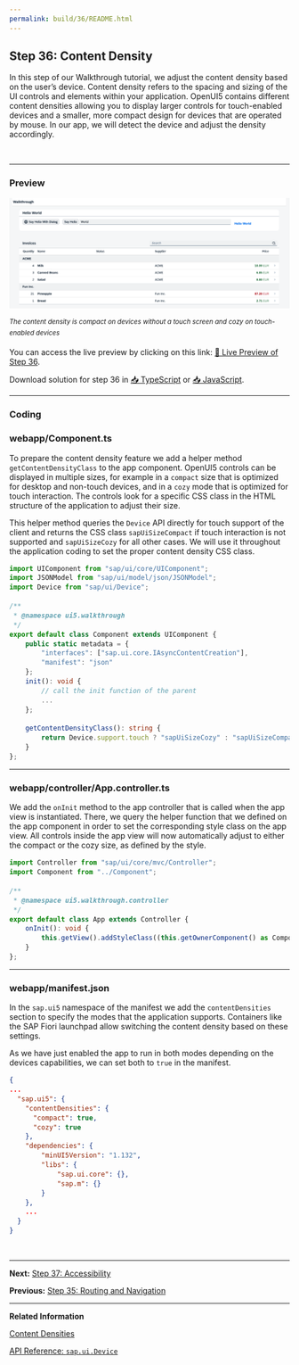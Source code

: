 ```yaml
---
permalink: build/36/README.html
---
```


## Step 36: Content Density

In this step of our Walkthrough tutorial, we adjust the content density based on the user’s device. Content density refers to the spacing and sizing of the UI controls and elements within your application. OpenUI5 contains different content densities allowing you to display larger controls for touch-enabled devices and a smaller, more compact design for devices that are operated by mouse. In our app, we will detect the device and adjust the density accordingly.

&nbsp;

***

### Preview 

![](assets/loiof216b131c492448d8a1df25db2b9a26d_LowRes.png "The content density is compact on desktop devices and cozy on touch-enabled devices")

<sup>*The content density is compact on devices without a touch screen and cozy on touch-enabled devices*</sup>

You can access the live preview by clicking on this link: [🔗 Live Preview of Step 36](https://sap-samples.github.io/ui5-typescript-walkthrough/build/36/test/mockServer-cdn.html).

Download solution for step 36 in [📥 TypeScript](https://sap-samples.github.io/ui5-typescript-walkthrough/ui5-typescript-walkthrough-step-36.zip) or [📥 JavaScript](https://sap-samples.github.io/ui5-typescript-walkthrough/ui5-typescript-walkthrough-step-36-js.zip).

***

### Coding

### webapp/Component.ts

To prepare the content density feature we add a helper method `getContentDensityClass` to the app component. OpenUI5 controls can be displayed in multiple sizes, for example in a `compact` size that is optimized for desktop and non-touch devices, and in a `cozy` mode that is optimized for touch interaction. The controls look for a specific CSS class in the HTML structure of the application to adjust their size.

This helper method queries the `Device` API directly for touch support of the client and returns the CSS class `sapUiSizeCompact` if touch interaction is not supported and `sapUiSizeCozy` for all other cases. We will use it throughout the application coding to set the proper content density CSS class.

```ts
import UIComponent from "sap/ui/core/UIComponent";
import JSONModel from "sap/ui/model/json/JSONModel";
import Device from "sap/ui/Device";

/**
 * @namespace ui5.walkthrough
 */
export default class Component extends UIComponent {
    public static metadata = {
        "interfaces": ["sap.ui.core.IAsyncContentCreation"],
        "manifest": "json"
    };
    init(): void {
        // call the init function of the parent
        ...
    };
    
    getContentDensityClass(): string {
        return Device.support.touch ? "sapUiSizeCozy" : "sapUiSizeCompact";
    }
};
```

***

### webapp/controller/App.controller.ts

We add the `onInit` method to the app controller that is called when the app view is instantiated. There, we query the helper function that we defined on the app component in order to set the corresponding style class on the app view. All controls inside the app view will now automatically adjust to either the compact or the cozy size, as defined by the style.

```ts
import Controller from "sap/ui/core/mvc/Controller";
import Component from "../Component";

/**
 * @namespace ui5.walkthrough.controller
 */
export default class App extends Controller {
	onInit(): void {
        this.getView().addStyleClass((this.getOwnerComponent() as Component).getContentDensityClass())
    }
};
```

***

### webapp/manifest.json

In the `sap.ui5` namespace of the manifest we add the `contentDensities` section to specify the modes that the application supports. Containers like the SAP Fiori launchpad allow switching the content density based on these settings.

As we have just enabled the app to run in both modes depending on the devices capabilities, we can set both to `true` in the manifest.

```json
{
...
  "sap.ui5": {
    "contentDensities": {
      "compact": true,
      "cozy": true
    },
    "dependencies": {
        "minUI5Version": "1.132",
        "libs": {
            "sap.ui.core": {},
            "sap.m": {}
        }
    },    
    ...
  }
}
```

&nbsp;

***

**Next:** [Step 37: Accessibility](../37/README.html "In this step we're going to improve the accessibility of our app.")

**Previous:** [Step 35: Routing and Navigation](../35/README.html "We now configure the visibility and properties of controls based on the device that we run the application on. By making use of the sap.ui.Device API and defining a device model we will make the app look great on many devices.")

***

**Related Information**  

[Content Densities](https://sdk.openui5.org/topic/e54f729da8e3405fae5e4fe8ae7784c1.html "The devices used to run apps that are developed with OpenUI5 run on various different operating systems and have very different screen sizes. OpenUI5 contains different content densities for certain controls that allow your app to adapt to the device in question, allowing you to display larger controls for touch-enabled devices and a smaller, more compact design for devices that are operated by mouse.")

[API Reference: `sap.ui.Device`](https://sdk.openui5.org/api/sap.ui.Device)
